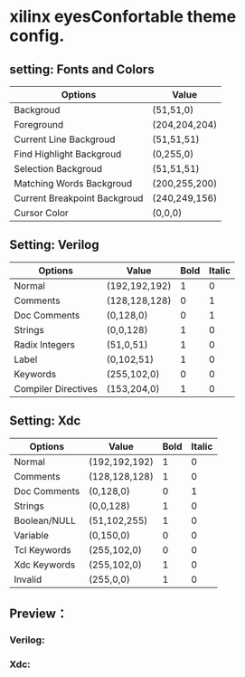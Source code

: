 # xilinx eyesConfortable theme config.

## setting: Fonts and Colors 

| Options                      | Value         |
| ---------------------------- | ------------- |
| Backgroud                    | (51,51,0)     |
| Foreground                   | (204,204,204) |
| Current Line Backgroud       | (51,51,51)    |
| Find Highlight Backgroud     | (0,255,0)     |
| Selection Backgroud          | (51,51,51)    |
| Matching Words Backgroud     | (200,255,200) |
| Current Breakpoint Backgroud | (240,249,156) |
| Cursor Color                 | (0,0,0)       |

## Setting: Verilog

| Options             | Value         | Bold | Italic |
| ------------------- | ------------- | ---- | ------ |
| Normal              | (192,192,192) | 1    | 0      |
| Comments            | (128,128,128) | 0    | 1      |
| Doc Comments        | (0,128,0)     | 0    | 1      |
| Strings             | (0,0,128)     | 1    | 0      |
| Radix Integers      | (51,0,51)     | 1    | 0      |
| Label               | (0,102,51)    | 1    | 0      |
| Keywords            | (255,102,0)   | 0    | 0      |
| Compiler Directives | (153,204,0)   | 1    | 0      |

## Setting: Xdc

| Options      | Value         | Bold | Italic |
| ------------ | ------------- | ---- | ------ |
| Normal       | (192,192,192) | 1    | 0      |
| Comments     | (128,128,128) | 1    | 0      |
| Doc Comments | (0,128,0)     | 0    | 1      |
| Strings      | (0,0,128)     | 1    | 0      |
| Boolean/NULL | (51,102,255)  | 1    | 0      |
| Variable     | (0,150,0)     | 0    | 0      |
| Tcl Keywords | (255,102,0)   | 0    | 0      |
| Xdc Keywords | (255,102,0)   | 1    | 0      |
| Invalid      | (255,0,0)     | 1    | 0      |



## Preview：

### Verilog:

### Xdc:

